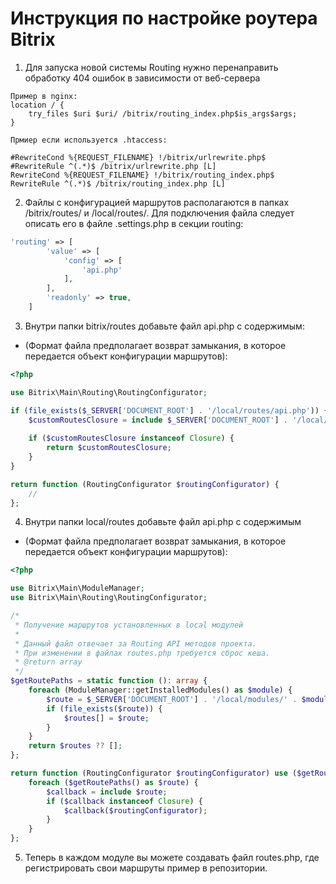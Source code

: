 # Инструкция по настройке роутера Bitrix

1. Для запуска новой системы Routing нужно перенаправить обработку 404 ошибок в зависимости от веб-сервера

```
Пример в nginx:
location / {
    try_files $uri $uri/ /bitrix/routing_index.php$is_args$args;
}

Прмиер если используется .htaccess:

#RewriteCond %{REQUEST_FILENAME} !/bitrix/urlrewrite.php$
#RewriteRule ^(.*)$ /bitrix/urlrewrite.php [L]
RewriteCond %{REQUEST_FILENAME} !/bitrix/routing_index.php$
RewriteRule ^(.*)$ /bitrix/routing_index.php [L]
```

2. Файлы с конфигурацией маршрутов располагаются в папках /bitrix/routes/ и /local/routes/. Для подключения файла
   следует описать его в файле .settings.php в секции routing:

```php
'routing' => [
        'value' => [
            'config' => [
                'api.php'
            ],
        ],
        'readonly' => true,
    ]   
```

3. Внутри папки bitrix/routes добавьте файл api.php с содержимым:

- (Формат файла предполагает возврат замыкания, в которое передается объект конфигурации маршрутов):

```php
<?php

use Bitrix\Main\Routing\RoutingConfigurator;

if (file_exists($_SERVER['DOCUMENT_ROOT'] . '/local/routes/api.php')) {
    $customRoutesClosure = include $_SERVER['DOCUMENT_ROOT'] . '/local/routes/api.php';
    
    if ($customRoutesClosure instanceof Closure) {
        return $customRoutesClosure;
    }
}

return function (RoutingConfigurator $routingConfigurator) {
    //
};
```

4. Внутри папки local/routes добавьте файл api.php с содержимым

- (Формат файла предполагает возврат замыкания, в которое передается объект конфигурации маршрутов):

```php
<?php

use Bitrix\Main\ModuleManager;
use Bitrix\Main\Routing\RoutingConfigurator;

/*
 * Получение маршрутов установленных в local модулей
 * 
 * Данный файл отвечает за Routing API методов проекта.
 * При изменении в файлах routes.php требуется сброс кеша.
 * @return array
 */
$getRoutePaths = static function (): array {
    foreach (ModuleManager::getInstalledModules() as $module) {
        $route = $_SERVER['DOCUMENT_ROOT'] . '/local/modules/' . $module['ID'] . '/routes.php';
        if (file_exists($route)) {
            $routes[] = $route;
        }
    }
    return $routes ?? [];
};

return function (RoutingConfigurator $routingConfigurator) use ($getRoutePaths) {
    foreach ($getRoutePaths() as $route) {
        $callback = include $route;
        if ($callback instanceof Closure) {
            $callback($routingConfigurator);
        }
    }
};
```

5. Теперь в каждом модуле вы можете создавать файл routes.php, где регистрировать свои маршруты пример в репозитории.
